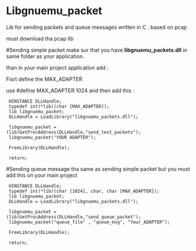 Libgnuemu_packet
================

Lib for sending packets and queue messages written in C . based on pcap

must download tha pcap lib 

#Sending simple packet 
make sur that you have <b>libgnuemu_packets.dll</b> in same folder as your application.

than in your main project application add :

Fisrt define the MAX_ADAPTER  

use #define MAX_ADAPTER 1024 
and then add this :

     HINSTANCE DLLHandle;
     typedef int(*lib)(char [MAX_ADAPTER]);
     lib libgnuemu_packet;
     DLLHandle = LoadLibrary("libgnuemu_packets.dll");

     libgnuemu_packet = (lib)GetProcAddress(DLLHandle,"send_test_packets");
     libgnuemu_packet("YOUR ADAPTER");

     FreeLibrary(DLLHandle);

     return;
     
#Sending queue message
tha same as sending simple packet but you must add this on your main project

     HINSTANCE DLLHandle;
     typedef int(*lib)(char [1024], char, char [MAX_ADAPTER]);
     lib libgnuemu_packet;
     DLLHandle = LoadLibrary("libgnuemu_packets.dll");

     libgnuemu_packet = (lib)GetProcAddress(DLLHandle,"send_queue_packet");
     libgnuemu_packet("queue_file" , "queue_msg", "Your_ADAPTER");

     FreeLibrary(DLLHandle);

     return;
     

     
     
